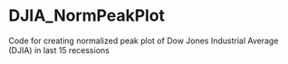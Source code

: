 # DJIA_NormPeakPlot
Code for creating normalized peak plot of Dow Jones Industrial Average (DJIA) in last 15 recessions
